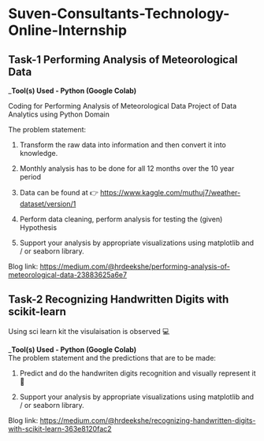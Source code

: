 # Suven-Consultants-Technology-Online-Internship
## Task-1 Performing Analysis of Meteorological Data

_**Tool(s) Used - Python (Google Colab)**                                                                                                                                           

Coding for Performing Analysis of Meteorological Data Project of Data Analytics using Python Domain

The problem statement:

1. Transform the raw data into information and then convert it into knowledge.

2.  Monthly analysis has to be done for all 12 months over the 10 year period

3. Data can be found at :point_right: https://www.kaggle.com/muthuj7/weather-dataset/version/1

4. Perform data cleaning, perform analysis for testing the (given) Hypothesis

5. Support your analysis by appropriate visualizations using matplotlib and / or seaborn library.

Blog link: https://medium.com/@hrdeekshe/performing-analysis-of-meteorological-data-23883625a6e7

## Task-2 Recognizing Handwritten Digits with scikit-learn

Using sci learn kit the visulaisation is observed :computer:

_**Tool(s) Used - Python (Google Colab)**                                                                                                                                                                                                                                          
The problem statement and the predictions that are to be made:

1. Predict and do the handwriten digits recognition and visually represent it :bookmark:

2. Support your analysis by appropriate visualizations using matplotlib and / or seaborn library.

Blog link: https://medium.com/@hrdeekshe/recognizing-handwritten-digits-with-scikit-learn-363e8120fac2
